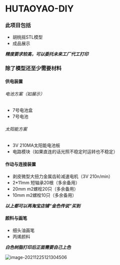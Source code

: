# HUTAOYAO-DIY

### 此项目包括

- 胡桃摇STL模型
- 成品展示



***精度要求较高，可以委托未来工厂代工打印***

### 除了模型还至少需要材料

#### 供电装置 

###### 电池方案（如展示）

- 7号电池盒
- 7号电池

###### 太阳能方案

- 3V   210MA太阳能电池板
- 电路模块（如果直连的话光照不稳定时运转也不稳定）

#### 作动与连接装置

- 剥皮微型大扭力金属齿轮减速电机（3V 210n/min）
- 2*11mm   短轴承20根（多余备用）
- 20mm   m2螺栓20只（多余备用）
- 10mm   m2螺栓10只（多余备用）

***以上都可以再淘宝店铺“金色传说”买到***

#### 颜料与画笔

- 细头油画笔
- 丙烯颜料

***白色树脂打印后正面需要自己上色***

![image-20211225121304506](https://s2.loli.net/2021/12/25/AMiUST12kNR7qLZ.png)

